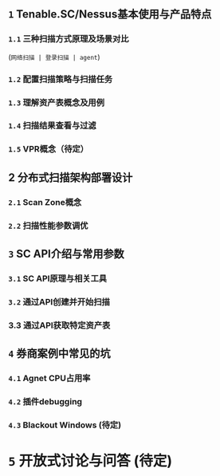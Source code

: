 
## `1` Tenable.SC/Nessus基本使用与产品特点

### `1.1` 三种扫描方式原理及场景对比
(`网络扫描 | 登录扫描 | agent`)
### `1.2` 配置扫描策略与扫描任务
### `1.3` 理解资产表概念及用例
### `1.4` 扫描结果查看与过滤
### `1.5` VPR概念（待定）

## 2 分布式扫描架构部署设计

### `2.1` Scan Zone概念
### `2.2` 扫描性能参数调优

## `3` SC API介绍与常用参数

### `3.1` SC API原理与相关工具
### `3.2` 通过API创建并开始扫描
###  3.3 通过API获取特定资产表

## `4` 券商案例中常见的坑

### `4.1` Agnet CPU占用率
### `4.2` 插件debugging 
### `4.3` Blackout Windows (待定)

# `5` 开放式讨论与问答 (待定)
